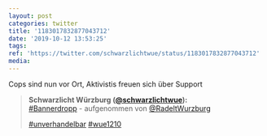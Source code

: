 ```yaml
---
layout: post
categories: twitter
title: '1183017832877043712'
date: '2019-10-12 13:53:25'
tags: 
ref: 'https://twitter.com/schwarzlichtwue/status/1183017832877043712'
media:
---
```

Cops sind nun vor Ort, Aktivistis freuen sich über Support
> <b>Schwarzlicht Würzburg ([@schwarzlichtwue](https://twitter.com/schwarzlichtwue)):</b>  
>[#Bannerdropp](/t/bannerdropp) - aufgenommen von [@RadeltWurzburg](https://twitter.com/RadeltWurzburg)   
>  
>[#unverhandelbar](/t/unverhandelbar) [#wue1210](/t/wue1210)   


